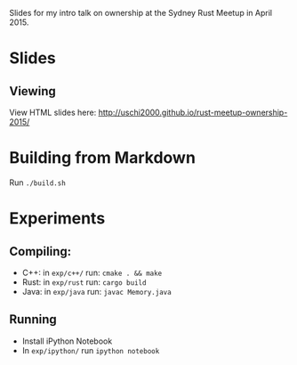 Slides for my intro talk on ownership at the Sydney Rust Meetup in April 2015.

# Slides

## Viewing
View HTML slides here: http://uschi2000.github.io/rust-meetup-ownership-2015/

# Building from Markdown
Run `./build.sh`

# Experiments

## Compiling:

- C++: in `exp/c++/` run: `cmake . && make`
- Rust: in `exp/rust` run: `cargo build`
- Java: in `exp/java` run: `javac Memory.java`

## Running

- Install iPython Notebook
- In `exp/ipython/` run `ipython notebook`
